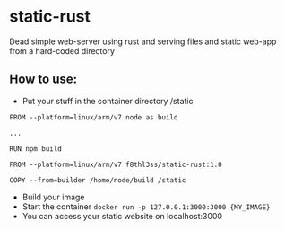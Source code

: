 # static-rust

Dead simple web-server using rust and serving files and static web-app from a hard-coded directory

## How to use:
- Put your stuff in the container directory /static
```
FROM --platform=linux/arm/v7 node as build

...

RUN npm build

FROM --platform=linux/arm/v7 f8thl3ss/static-rust:1.0

COPY --from=builder /home/node/build /static
```
- Build your image
- Start the container `docker run -p 127.0.0.1:3000:3000 {MY_IMAGE}`
- You can access your static website on localhost:3000 
